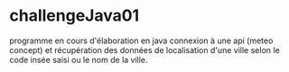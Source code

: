 # challengeJava01

programme en cours d'élaboration en java
connexion à une api (meteo concept) et récupération des données de localisation d'une ville selon le code insée saisi ou le nom de la ville.
